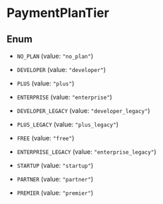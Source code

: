 

# PaymentPlanTier

## Enum


* `NO_PLAN` (value: `"no_plan"`)

* `DEVELOPER` (value: `"developer"`)

* `PLUS` (value: `"plus"`)

* `ENTERPRISE` (value: `"enterprise"`)

* `DEVELOPER_LEGACY` (value: `"developer_legacy"`)

* `PLUS_LEGACY` (value: `"plus_legacy"`)

* `FREE` (value: `"free"`)

* `ENTERPRISE_LEGACY` (value: `"enterprise_legacy"`)

* `STARTUP` (value: `"startup"`)

* `PARTNER` (value: `"partner"`)

* `PREMIER` (value: `"premier"`)



